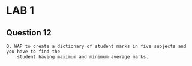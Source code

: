 # LAB 1

## Question 12  

    Q. WAP to create a dictionary of student marks in five subjects and you have to find the
        student having maximum and minimum average marks.  

